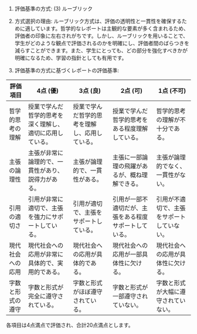 1. 評価基準の方式: (3) ルーブリック

2. 方式選択の理由:
ルーブリック方式は、評価の透明性と一貫性を確保するために適しています。哲学的なレポートは主観的な要素が多く含まれるため、評価者の印象に左右されがちです。しかし、ルーブリックを用いることで、学生がどのような観点で評価されるのかを明確にし、評価者間のばらつきを減らすことができます。また、学生にとっても、どの部分を強化すべきかが明確になるため、学習の指針としても有用です。

3. 評価基準の方式に基づくレポートの評価基準:

| 評価項目           | 4点 (優)                                      | 3点 (良)                                      | 2点 (可)                                      | 1点 (不可)                                   |
|--------------------|-----------------------------------------------|-----------------------------------------------|-----------------------------------------------|---------------------------------------------|
| 哲学的思考の理解   | 授業で学んだ哲学的思考を深く理解し、適切に応用している。 | 授業で学んだ哲学的思考を理解し、応用している。 | 授業で学んだ哲学的思考をある程度理解している。 | 哲学的思考の理解が不十分である。             |
| 主張の論理性       | 主張が非常に論理的で、一貫性があり、説得力がある。 | 主張が論理的で、一貫性がある。                 | 主張に一部論理の飛躍があるが、概ね理解できる。 | 主張が論理的でなく、一貫性がない。           |
| 引用の適切さ       | 引用が非常に適切で、主張を強力にサポートしている。 | 引用が適切で、主張をサポートしている。         | 引用が一部不適切だが、主張をある程度サポートしている。 | 引用が不適切で、主張をサポートしていない。   |
| 現代社会への応用   | 現代社会への応用が非常に具体的で、実用的である。 | 現代社会への応用が具体的である。               | 現代社会への応用が一部具体性に欠ける。         | 現代社会への応用が具体性に欠ける。           |
| 字数と形式の遵守   | 字数と形式が完全に遵守されている。               | 字数と形式がほぼ遵守されている。               | 字数と形式が一部遵守されていない。             | 字数と形式が大幅に遵守されていない。         |

各項目は4点満点で評価され、合計20点満点とします。
